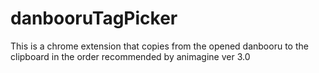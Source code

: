 # danbooruTagPicker
This is a chrome extension that copies from the opened danbooru to the clipboard in the order recommended by animagine ver 3.0
